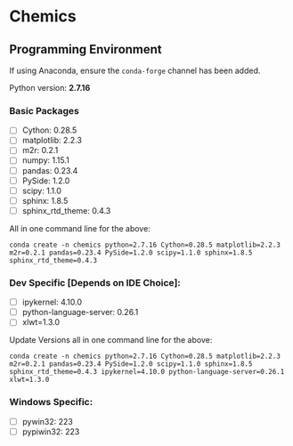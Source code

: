 # Chemics

## Programming Environment

If using Anaconda, ensure the `conda-forge` channel has been added.

Python version: **2.7.16**

### Basic Packages
- [ ] Cython:  0.28.5
- [ ] matplotlib:  2.2.3
- [ ] m2r:  0.2.1
- [ ] numpy:  1.15.1
- [ ] pandas:  0.23.4
- [ ] PySide:  1.2.0
- [ ] scipy:  1.1.0
- [ ] sphinx:  1.8.5
- [ ] sphinx_rtd_theme: 0.4.3

All in one command line for the above:
```
conda create -n chemics python=2.7.16 Cython=0.28.5 matplotlib=2.2.3 m2r=0.2.1 pandas=0.23.4 PySide=1.2.0 scipy=1.1.0 sphinx=1.8.5 sphinx_rtd_theme=0.4.3
```

### Dev Specific [Depends on IDE Choice]:
- [ ] ipykernel:  4.10.0
- [ ] python-language-server:  0.26.1
- [ ] xlwt=1.3.0

Update Versions all in one command line for the above:
```
conda create -n chemics python=2.7.16 Cython=0.28.5 matplotlib=2.2.3 m2r=0.2.1 pandas=0.23.4 PySide=1.2.0 scipy=1.1.0 sphinx=1.8.5 sphinx_rtd_theme=0.4.3 ipykernel=4.10.0 python-language-server=0.26.1 xlwt=1.3.0
```

### Windows Specific:
- [ ] pywin32:  223
- [ ] pypiwin32:  223
